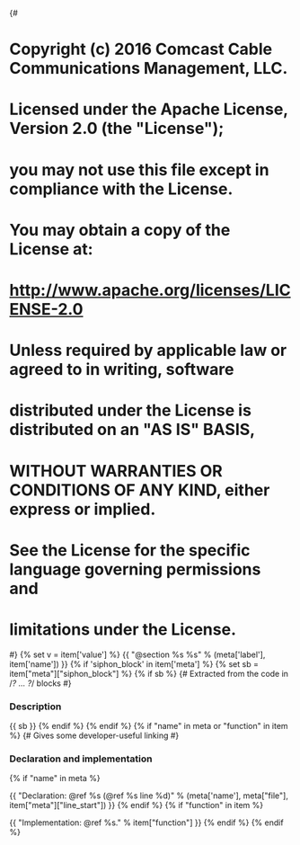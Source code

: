 {#
# Copyright (c) 2016 Comcast Cable Communications Management, LLC.
#
# Licensed under the Apache License, Version 2.0 (the "License");
# you may not use this file except in compliance with the License.
# You may obtain a copy of the License at:
#
#     http://www.apache.org/licenses/LICENSE-2.0
#
# Unless required by applicable law or agreed to in writing, software
# distributed under the License is distributed on an "AS IS" BASIS,
# WITHOUT WARRANTIES OR CONDITIONS OF ANY KIND, either express or implied.
# See the License for the specific language governing permissions and
# limitations under the License.
#}
{% set v = item['value'] %}
{{ "@section %s %s" % (meta['label'], item['name']) }}
{% if 'siphon_block' in item['meta'] %}
{% set sb = item["meta"]["siphon_block"] %}
{% if sb %}
{# Extracted from the code in /*? ... ?*/ blocks #}

### Description

{{ sb }}
{% endif %}
{% endif %}
{% if "name" in meta or "function" in item %}
{# Gives some developer-useful linking #}

### Declaration and implementation
{% if "name" in meta %}

{{ "Declaration: @ref %s (@ref %s line %d)" %
   (meta['name'], meta["file"], item["meta"]["line_start"]) }}
{% endif %}
{% if "function" in item %}

{{ "Implementation: @ref %s." % item["function"] }}
{% endif %}
{% endif %}

